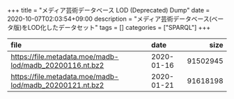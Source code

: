 +++
title = "メディア芸術データベース LOD (Deprecated) Dump"
date = 2020-10-07T02:03:54+09:00
description = "メディア芸術データベース(ベータ版)をLOD化したデータセット"
tags = []
categories = ["SPARQL"]
+++

|file|date|size|
|:-|:-|-:|
<https://file.metadata.moe/madb-lod/madb_20200116.nt.bz2> | 2020-01-16 | 91502945 |
<https://file.metadata.moe/madb-lod/madb_20200121.nt.bz2> | 2020-01-21 |91618198 |
